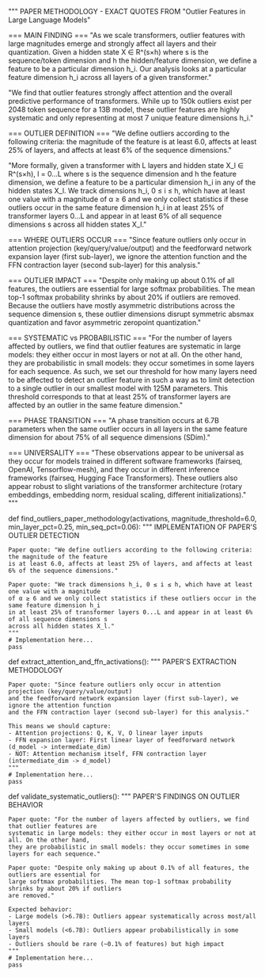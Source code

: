 """
PAPER METHODOLOGY - EXACT QUOTES FROM "Outlier Features in Large Language Models"

=== MAIN FINDING ===
"As we scale transformers, outlier features with large magnitudes emerge and strongly affect all layers
and their quantization. Given a hidden state X ∈ R^(s×h) where s is the sequence/token dimension and
h the hidden/feature dimension, we define a feature to be a particular dimension h_i. Our analysis
looks at a particular feature dimension h_i across all layers of a given transformer."

"We find that outlier features strongly affect attention and the overall predictive performance of
transformers. While up to 150k outliers exist per 2048 token sequence for a 13B model, these outlier
features are highly systematic and only representing at most 7 unique feature dimensions h_i."

=== OUTLIER DEFINITION ===
"We define outliers according to the following criteria: the magnitude of the feature
is at least 6.0, affects at least 25% of layers, and affects at least 6% of the sequence dimensions."

"More formally, given a transformer with L layers and hidden state X_l ∈ R^(s×h), l = 0...L where s is
the sequence dimension and h the feature dimension, we define a feature to be a particular dimension
h_i in any of the hidden states X_l. We track dimensions h_i, 0 ≤ i ≤ h, which have at least one value
with a magnitude of α ≥ 6 and we only collect statistics if these outliers occur in the same feature
dimension h_i in at least 25% of transformer layers 0...L and appear in at least 6% of all sequence
dimensions s across all hidden states X_l."

=== WHERE OUTLIERS OCCUR ===
"Since feature outliers only occur in attention projection (key/query/value/output) and the feedforward 
network expansion layer (first sub-layer), we ignore the attention function and the FFN contraction 
layer (second sub-layer) for this analysis."

=== OUTLIER IMPACT ===
"Despite only making up about 0.1% of all features, the outliers are essential for large softmax 
probabilities. The mean top-1 softmax probability shrinks by about 20% if outliers are removed. 
Because the outliers have mostly asymmetric distributions across the sequence dimension s, these 
outlier dimensions disrupt symmetric absmax quantization and favor asymmetric zeropoint quantization."

=== SYSTEMATIC vs PROBABILISTIC ===
"For the number of layers affected by outliers, we find that outlier features are systematic in large
models: they either occur in most layers or not at all. On the other hand, they are probabilistic in
small models: they occur sometimes in some layers for each sequence. As such, we set our threshold
for how many layers need to be affected to detect an outlier feature in such a way as to limit detection
to a single outlier in our smallest model with 125M parameters. This threshold corresponds to that at
least 25% of transformer layers are affected by an outlier in the same feature dimension."

=== PHASE TRANSITION ===
"A phase transition occurs at 6.7B parameters when the same outlier occurs in all layers
in the same feature dimension for about 75% of all sequence dimensions (SDim)."

=== UNIVERSALITY ===
"These observations appear to be universal as they occur for models trained in different software 
frameworks (fairseq, OpenAI, Tensorflow-mesh), and they occur in different inference frameworks 
(fairseq, Hugging Face Transformers). These outliers also appear robust to slight variations of the 
transformer architecture (rotary embeddings, embedding norm, residual scaling, different initializations)."
"""

def find_outliers_paper_methodology(activations, magnitude_threshold=6.0, min_layer_pct=0.25, min_seq_pct=0.06):
    """
    IMPLEMENTATION OF PAPER'S OUTLIER DETECTION
    
    Paper quote: "We define outliers according to the following criteria: the magnitude of the feature
    is at least 6.0, affects at least 25% of layers, and affects at least 6% of the sequence dimensions."
    
    Paper quote: "We track dimensions h_i, 0 ≤ i ≤ h, which have at least one value with a magnitude 
    of α ≥ 6 and we only collect statistics if these outliers occur in the same feature dimension h_i 
    in at least 25% of transformer layers 0...L and appear in at least 6% of all sequence dimensions s 
    across all hidden states X_l."
    """
    # Implementation here...
    pass

def extract_attention_and_ffn_activations():
    """
    PAPER'S EXTRACTION METHODOLOGY
    
    Paper quote: "Since feature outliers only occur in attention projection (key/query/value/output) 
    and the feedforward network expansion layer (first sub-layer), we ignore the attention function 
    and the FFN contraction layer (second sub-layer) for this analysis."
    
    This means we should capture:
    - Attention projections: Q, K, V, O linear layer inputs
    - FFN expansion layer: First linear layer of feedforward network (d_model -> intermediate_dim)
    - NOT: Attention mechanism itself, FFN contraction layer (intermediate_dim -> d_model)
    """
    # Implementation here...
    pass

def validate_systematic_outliers():
    """
    PAPER'S FINDINGS ON OUTLIER BEHAVIOR
    
    Paper quote: "For the number of layers affected by outliers, we find that outlier features are 
    systematic in large models: they either occur in most layers or not at all. On the other hand, 
    they are probabilistic in small models: they occur sometimes in some layers for each sequence."
    
    Paper quote: "Despite only making up about 0.1% of all features, the outliers are essential for 
    large softmax probabilities. The mean top-1 softmax probability shrinks by about 20% if outliers 
    are removed."
    
    Expected behavior:
    - Large models (>6.7B): Outliers appear systematically across most/all layers
    - Small models (<6.7B): Outliers appear probabilistically in some layers
    - Outliers should be rare (~0.1% of features) but high impact
    """
    # Implementation here...
    pass
